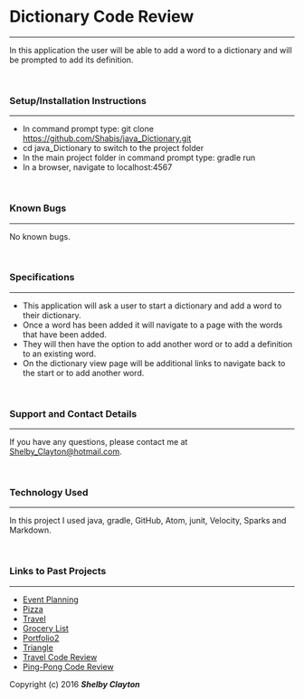# Dictionary Code Review
------

In this application the user will be able to add a word to a dictionary and will be prompted to add its definition.

<br/>

### Setup/Installation Instructions
------

* In command prompt type: git clone https://github.com/Shabis/java_Dictionary.git
* cd java_Dictionary to switch to the project folder
* In the main project folder in command prompt type: gradle run
* In a browser, navigate to localhost:4567

<br/>

### Known Bugs
------

No known bugs.

<br/>

### Specifications
------

* This application will ask a user to start a dictionary and add a word to their dictionary.
* Once a word has been added it will navigate to a page with the words that have been added.
* They will then have the option to add another word or to add a definition to an existing word.
* On the dictionary view page will be additional links to navigate back to the start or to add another word.


<br/>

### Support and Contact Details
------

If you have any questions, please contact me at Shelby_Clayton@hotmail.com.

<br/>

### Technology Used
------

In this project I used java, gradle, GitHub, Atom, junit, Velocity, Sparks and  Markdown.

<br/>

### Links to Past Projects
------

* [Event Planning](https://github.com/Shabis/java_EventPlanning2.git)
* [Pizza](https://Shabis.github.io/Pizza_js/)
* [Travel](https://github.com/Shabis/Travel.git)
* [Grocery List](https://github.com/Shabis/Grocery_List.git)
* [Portfolio2](https://github.com/Shabis/Portfolio2.git)
* [Triangle](https://github.com/Shabis/Triangle.git)
* [Travel Code Review](http://shabis.github.io/Travel_Code_Review/)
* [Ping-Pong Code Review](http://shabis.github.io/Ping-Pong/)

Copyright (c) 2016 **_Shelby Clayton_**
